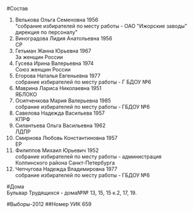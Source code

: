 #Состав
1. Велькова Ольга Семеновна 1956   
    "собрание избирателей по месту работы - ОАО "Ижорские заводы" дирекция по персоналу"
2. Виноградова Лидия Анатольевна 1956   
    СР
3. Гетьман Жанна Юрьевна 1967   
    За женщин России
4. Гусева Ирина Валерьевна 1974   
    Союз женщин России
5. Егорова Наталья Евгеньевна 1977   
    собрание избирателей по месту работы - Г БДОУ №6
6. Маврина Лариса Николаевна 1951   
    ЯБЛОКО
7. Осипченкова Мария Валерьевна 1985   
    собрание избирателей по месту работы - ГБДОУ №6
8. Савелова Надежда Васильева 1957   
    КПРФ
9. Силантьева Ольга Васильевна 1962   
    ЛДПР
10. Смирнова Любовь Константиновна 1957   
    ЕР
11. Филиппов Михаил Юрьевич 1952   
    собрание избирателей по месту работы - администрация Колпинского района Санкт-Петербурга
12. Чепчугова Надежда Владимировна 1977   
    собрание избирателей по месту работы - ГБДОУ №6

#Дома  
Бульвар Трудящихся - дома№№ 13, 15, 15 к.2, 17, 19.

#Выборы-2012
##Номер УИК
659
